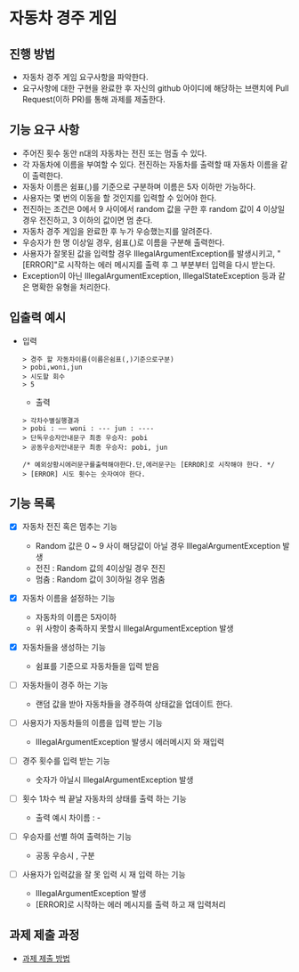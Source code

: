 # 자동차 경주 게임
## 진행 방법
* 자동차 경주 게임 요구사항을 파악한다.
* 요구사항에 대한 구현을 완료한 후 자신의 github 아이디에 해당하는 브랜치에 Pull Request(이하 PR)를 통해 과제를 제출한다.



## 기능 요구 사항
  * 주어진 횟수 동안 n대의 자동차는 전진 또는 멈출 수 있다.
  * 각 자동차에 이름을 부여할 수 있다. 전진하는 자동차를 출력할 때 자동차 이름을 같이 출력한다.
  * 자동차 이름은 쉼표(,)를 기준으로 구분하며 이름은 5자 이하만 가능하다.
  * 사용자는 몇 번의 이동을 할 것인지를 입력할 수 있어야 한다.
  * 전진하는 조건은 0에서 9 사이에서 random 값을 구한 후 random 값이 4 이상일 경우 전진하고, 3 이하의 값이면 멈
    춘다.
  * 자동차 경주 게임을 완료한 후 누가 우승했는지를 알려준다.
  * 우승자가 한 명 이상일 경우, 쉼표(,)로 이름을 구분해 출력한다.
  * 사용자가 잘못된 값을 입력할 경우 IllegalArgumentException를 발생시키고, "[ERROR]"로 시작하는 에러 메시지를
    출력 후 그 부분부터 입력을 다시 받는다.
  * Exception이 아닌 IllegalArgumentException, IllegalStateException 등과 같은 명확한 유형을 처리한다.

## 입출력 예시 
* 입력
    ```text
    > 경주 할 자동차이름(이름은쉼표(,)기준으로구분) 
    > pobi,woni,jun
    > 시도할 회수
    > 5 
    ```
  
  * 출력 
  ```text
  > 각차수별실행결과
  > pobi : —— woni : --- jun : ----
  > 단독우승자안내문구 최종 우승자: pobi
  > 공동우승자안내문구 최종 우승자: pobi, jun
  
  /* 예외상황시에러문구를출력해야한다.단,에러문구는 [ERROR]로 시작해야 한다. */
  > [ERROR] 시도 횟수는 숫자여야 한다.
   ```
## 기능 목록

- [X] 자동차 전진 혹은 멈추는 기능 
    * Random 값은 0 ~ 9 사이 해당값이 아닐 경우 IllegalArgumentException 발생  
    * 전진 : Random 값의 4이상일 경우 전진
    * 멈춤 : Random 값이 3이하일 경우 멈춤 
  
- [X] 자동차 이름을 설정하는 기능 
    * 자동차의 이름은 5자이하
    * 위 사항이 충족하지 못할시 IllegalArgumentException 발생
  
- [X] 자동차들을 생성하는 기능  
    * 쉼표를 기준으로 자동차들을 입력 받음
  
- [ ] 자동차들이 경주 하는 기능
    * 랜덤 값을 받아 자동차들을 경주하여 상태값을 업데이트 한다.

- [ ] 사용자가 자동차들의 이름을 입력 받는 기능
  - IllegalArgumentException 발생시 에러메시지 와 재입력

- [ ] 경주 횟수를 입력 받는 기능
    * 숫자가 아닐시 IllegalArgumentException 발생

- [ ] 횟수 1차수 씩 끝날 자동차의 상태를 출력 하는 기능 
    * 출력 예시 차이름 : -
  
- [ ] 우승자를 선별 하여 출력하는 기능
  * 공동 우승시 , 구분 

- [ ] 사용자가 입력값을 잘 못 입력 시 재 입력 하는 기능 
  - IllegalArgumentException 발생
  - [ERROR]로 시작하는 에러 메시지를 출력 하고 재 입력처리
  
  
## 과제 제출 과정
* [과제 제출 방법](https://github.com/next-step/nextstep-docs/tree/master/precourse)
